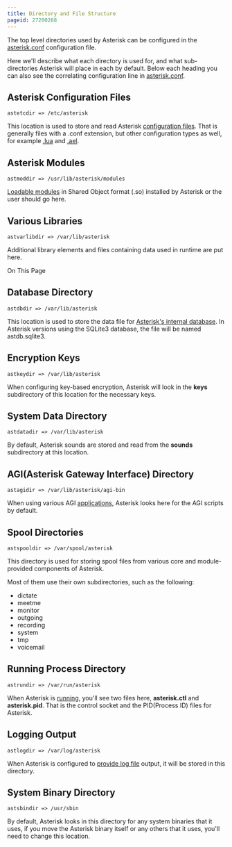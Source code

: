 ```yaml
---
title: Directory and File Structure
pageid: 27200268
---
```


The top level directories used by Asterisk can be configured in the [asterisk.conf](/Configuration/Core-Configuration/Asterisk-Main-Configuration-File) configuration file.

Here we'll describe what each directory is used for, and what sub-directories Asterisk will place in each by default. Below each heading you can also see the correlating configuration line in [asterisk.conf](/Configuration/Core-Configuration/Asterisk-Main-Configuration-File).

Asterisk Configuration Files
----------------------------

```
astetcdir => /etc/asterisk

```

This location is used to store and read Asterisk [configuration files](/Fundamentals/Asterisk-Configuration/Asterisk-Configuration-Files). That is generally files with a .conf extension, but other configuration types as well, for example [.lua](/Configuration/Dialplan/Lua-Dialplan-Configuration) and [.ael](/Configuration/Dialplan/Asterisk-Extension-Language-AEL).

Asterisk Modules
----------------

```
astmoddir => /usr/lib/asterisk/modules

```

[Loadable modules](/Fundamentals/Asterisk-Architecture/Types-of-Asterisk-Modules) in Shared Object format (.so) installed by Asterisk or the user should go here.

Various Libraries
-----------------

```
astvarlibdir => /var/lib/asterisk

```

Additional library elements and files containing data used in runtime are put here.

On This Page

Database Directory
------------------

```
astdbdir => /var/lib/asterisk

```

This location is used to store the data file for [Asterisk's internal database](/Fundamentals/Asterisk-Internal-Database). In Asterisk versions using the SQLite3 database, the file will be named astdb.sqlite3.

Encryption Keys
---------------

```
astkeydir => /var/lib/asterisk

```

When configuring key-based encryption, Asterisk will look in the **keys** subdirectory of this location for the necessary keys.

System Data Directory
---------------------

```
astdatadir => /var/lib/asterisk

```

By default, Asterisk sounds are stored and read from the **sounds** subdirectory at this location.

AGI(Asterisk Gateway Interface) Directory
-----------------------------------------

```
astagidir => /var/lib/asterisk/agi-bin

```

When using various AGI [applications](/Latest_API/API_Documentation/Dialplan_Applications/AGI), Asterisk looks here for the AGI scripts by default.

Spool Directories
-----------------

```
astspooldir => /var/spool/asterisk

```

This directory is used for storing spool files from various core and module-provided components of Asterisk.

Most of them use their own subdirectories, such as the following:

* dictate
* meetme
* monitor
* outgoing
* recording
* system
* tmp
* voicemail

Running Process Directory
-------------------------

```
astrundir => /var/run/asterisk

```

When Asterisk is [running](/Operation/Running-Asterisk), you'll see two files here, **asterisk.ctl** and **asterisk.pid**. That is the control socket and the PID(Process ID) files for Asterisk.

Logging Output
--------------

```
astlogdir => /var/log/asterisk

```

When Asterisk is configured to [provide log file](/Operation/Logging) output, it will be stored in this directory.

System Binary Directory
-----------------------

```
astsbindir => /usr/sbin

```

By default, Asterisk looks in this directory for any system binaries that it uses, if you move the Asterisk binary itself or any others that it uses, you'll need to change this location.  
